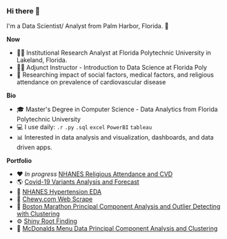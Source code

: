 ### Hi there :wave:

I'm a Data Scientist/ Analyst from Palm Harbor, Florida. 🌴



**Now**

- 👨‍💻 Institutional Research Analyst at Florida Polytechnic University in Lakeland, Florida. 
- 👨‍🏫 Adjunct Instructor - Introduction to Data Science at Florida Poly
- 📃 Researching impact of social factors, medical factors, and religious attendance on prevalence of cardiovascular disease

**Bio**

- :mortar_board: Master's Degree in Computer Science - Data Analytics from Florida Polytechnic University
- :computer: I use daily: `.r` `.py` `.sql` `excel` `PowerBI` `tableau`
- :bar_chart: Interested in data analysis and visualization, dashboards, and data driven apps.


**Portfolio**

- :heart: *In progress* [NHANES Religious Attendance and CVD](https://github.com/ethandbard/Religious_Attendance_CVD)
- :earth_americas: [Covid-19 Variants Analysis and Forecast](https://github.com/ethandbard/COVID19)
- :pill: [NHANES Hypertension EDA](https://github.com/ethandbard/NHANES-Hypertension-EDA)
- :dog: [Chewy.com Web Scrape](https://github.com/ethandbard/chewy)
- :runner: [Boston Marathon Principal Component Analysis and Outlier Detecting with Clustering](https://github.com/ethandbard/BostonMarathonAnalysis2017)
- :gear: [Shiny Root Finding](https://github.com/ethandbard/ShinyRootFinding)
- :fries: [McDonalds Menu Data Principal Component Analysis and Clustering](https://github.com/ethandbard/McDonalds_Analysis)

